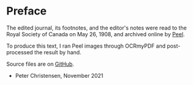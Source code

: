 # Preface

The edited journal,
its footnotes,
and the editor's notes
were read to the Royal Society of Canada
on May 26, 1908,
and archived online by
[Peel](http://peel.library.ualberta.ca/bibliography/35.html).

To produce this text,
I ran Peel images through OCRmyPDF
and post-processed the result by hand.

Source files are on
[GitHub](https://github.com/tessercat/matthew-cocking).

- Peter Christensen, November 2021
